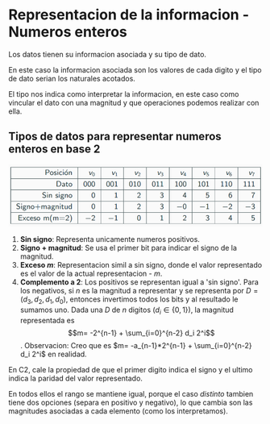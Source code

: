 # Representacion de la informacion - Numeros enteros

Los datos tienen su informacion asociada y su tipo de dato.

En este caso la informacion asociada son los valores
de cada digito y el tipo de dato serian los naturales acotados.

El tipo nos indica como interpretar la informacion, en este caso como vincular el dato con una magnitud y que operaciones podemos realizar con ella.

## Tipos de datos para representar numeros enteros en base 2

![Image Description](img/ejemplo_representacion_enteros.png)

1. **Sin signo**: Representa unicamente numeros positivos.
2. **Signo + magnitud**: Se usa el primer bit para indicar el signo de la magnitud.
3. **Exceso $m$**: Representacion simil a sin signo, donde el valor representado es el valor de la actual representacion - $m$.
4. **Complemento a 2**: Los positivos se representan igual a 'sin signo'. Para los negativos, si $n$ es la magnitud a representar y se representa por $D = (d_3,d_2,d_1,d_0)$, entonces invertimos todos los bits y al resultado le sumamos uno. 
Dada una $D$ de $n$ digitos ($d_i \in \{ 0,1 \}$), la magnitud representada es $$m= -2^{n-1} + \sum_{i=0}^{n-2} d_i 2^i$$. Observacion: Creo que es $m= -a_{n-1}*2^{n-1} + \sum_{i=0}^{n-2} d_i 2^i$ en realidad. 

En C2, cale la  propiedad de que el primer digito indica el signo y el ultimo indica la paridad del valor representado.

En todos ellos el rango se mantiene igual, porque el caso *distinto* tambien tiene dos opciones (separa en positivo y negativo), lo que cambia son las magnitudes asociadas a cada elemento (como los interpretamos).

